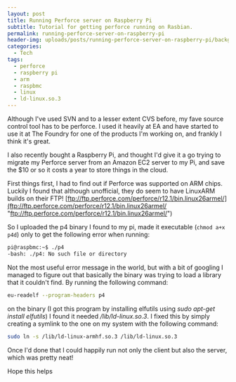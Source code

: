 ```yaml
---
layout: post
title: Running Perforce server on Raspberry Pi
subtitle: Tutorial for getting perforce running on Rasbian.
permalink: running-perforce-server-on-raspberry-pi
header-img: uploads/posts/running-perforce-server-on-raspberry-pi/background.jpg
categories:
  - Tech
tags:
  - perforce
  - raspberry pi
  - arm
  - raspbmc
  - linux
  - ld-linux.so.3
---
```


Although I've used SVN and to a lesser extent CVS before, my fave source control tool has to be perforce. I used it heavily at EA and have started to use it at The Foundry for one of the products I'm working on, and frankly I think it's great.

I also recently bought a Raspberry Pi, and thought I'd give it a go trying to migrate my Perforce server from an Amazon EC2 server to my Pi, and save the $10 or so it costs a year to store things in the cloud.

First things first, I had to find out if Perforce was supported on ARM chips. Luckily I found that although unofficial, they do seem to have LinuxARM builds on their FTP! [ftp://ftp.perforce.com/perforce/r12.1/bin.linux26armel/](ftp://ftp.perforce.com/perforce/r12.1/bin.linux26armel/ "ftp://ftp.perforce.com/perforce/r12.1/bin.linux26armel/")

So I uploaded the p4 binary I found to my pi, made it executable (`chmod a+x p4d`) only to get the following error when running:

```bash
pi@raspbmc:~$ ./p4
-bash: ./p4: No such file or directory
```

Not the most useful error message in the world, but with a bit of googling I managed to figure out that basically the binary was trying to load a library that it couldn't find. By running the following command:

```bash
eu-readelf --program-headers p4
```

on the binary (I got this program by installing elfutils using _sudo apt-get install elfutils_) I found it needed _/lib/ld-linux.so.3_. I fixed this by simply creating a symlink to the one on my system with the following command:

```bash
sudo ln -s /lib/ld-linux-armhf.so.3 /lib/ld-linux.so.3
```

Once I'd done that I could happily run not only the client but also the server, which was pretty neat!

Hope this helps
